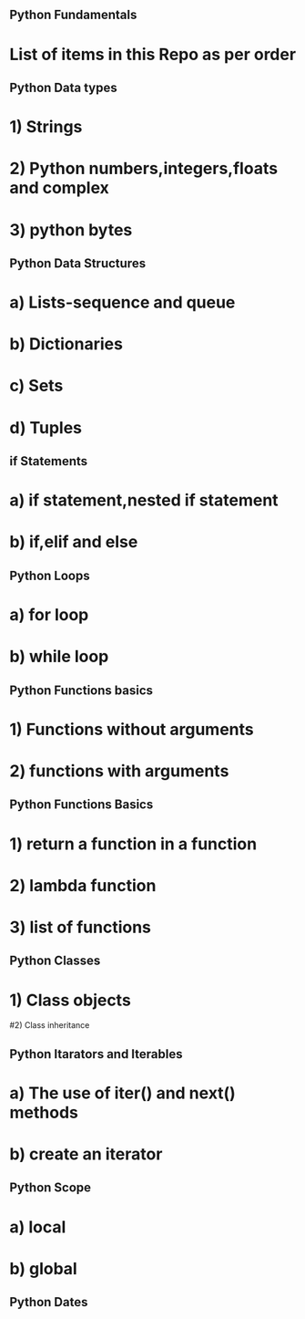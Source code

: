 ## Python Fundamentals
#  List of items in this Repo as per order

## Python Data types

#  1) Strings
#  2) Python numbers,integers,floats and complex 
#  3) python bytes  

## Python Data Structures

#  a)  Lists-sequence and queue
#  b)  Dictionaries
#  c)  Sets
#  d)  Tuples

## if Statements

  # a) if statement,nested if statement
  # b)  if,elif and else

## Python Loops

 #  a)  for loop
 #  b)  while loop

## Python Functions basics

 # 1)  Functions without arguments
 # 2)  functions with arguments

## Python Functions Basics
 # 1) return a function in a function
 # 2) lambda function
 # 3) list of functions
 
## Python Classes

 # 1) Class objects
 #2)  Class inheritance

## Python Itarators and Iterables
 # a) The use of iter() and next() methods
 # b) create an iterator

## Python Scope

 # a)  local 
 # b)  global

## Python Dates
